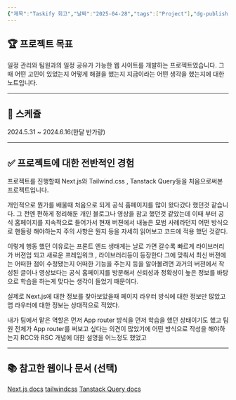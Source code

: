 ```yaml
---
{"제목":"Taskify 회고","날짜":"2025-04-28","tags":["Project"],"dg-publish":true,"permalink":"/프로젝트/Taskify 회고/","dgPassFrontmatter":true,"created":"2025-04-28T14:13:00.299+09:00","updated":"2025-05-09T12:35:06.598+09:00"}
---
```


## 🏆 프로젝트 목표 

일정 관리와 팀원과의 일정 공유가 가능한 웹 사이트를 개발하는 프로젝트였습니다.
그때 어떤 고민이 있었는지 어떻게 해결을 했는지 지금이라는 어떤 생각을 했는지에 대한 노트입니다.

---
## 📅  스케쥴 

2024.5.31 ~ 2024.6.16(한달 반가량)

---
## ✅ 프로젝트에 대한 전반적인 경험

프로젝트를 진행할때 Next.js와 Tailwind.css , Tanstack Query등을 처음으로써본 프로젝트입니다.

개인적으로 뭔가를 배울때 처음으로 되게 공식 홈페이지를 많이 왔다갔다 했던것 같습니다.
그 전엔 편하게 정리해둔 개인 블로그나 영상을 참고 했던것 같았는데 이때 부터 공식 홈페이지를 지속적으로 들어가서 현재 버젼에서 내놓은 모범 사례라던지 어떤 방식으로 핸들링 해야하는지 주의 사항은 뭔지 등을 자세히 읽어보고 코드에 적용 했던 것같다.

이렇게 행동 했던 이유로는 프론트 엔드 생태계는 날로 가면 갈수록 빠르게 라이브러리가 버젼업 되고
새로운 프레임워크 , 라이브러리등이 등장한다 그에 맞춰서 최신 버젼에는 어떠한 점이 수정됐는지 어떠한 기능을 주는지 등을 알아볼려면 과거의 버젼에서 작성된 글이나 영상보다는 공식 홈페이지를 방문해서 신뢰성과 정확성이 높은 정보를 바탕으로 학습을 하는게 맞다는 생각이 들었기 때문이다.

실제로 Next.js에 대한 정보를 찾아보았을때 페이지 라우터 방식에 대한 정보만 많았고 앱 라우터에 대한 정보는 상대적으로 적었다.

내가 팀에서 맡은 역할은 먼저 App router 방식을 먼저 학습을 했던 상태이기도 했고 팀원 전체가 App router를 써보고 싶다는 의견이 많았기에 어떤 방식으로 작성을 해야하는지 RCC와 RSC 개념에 대한 설명을 어느정도 했었고 

---
## 📚 참고한 웹이나 문서 (선택)

[Next.js docs](https://nextjs.org/docs)
[tailwindcss](https://tailwindcss.com/)
[Tanstack Query docs](https://tanstack.com/query/latest/docs/framework/react/overview)

